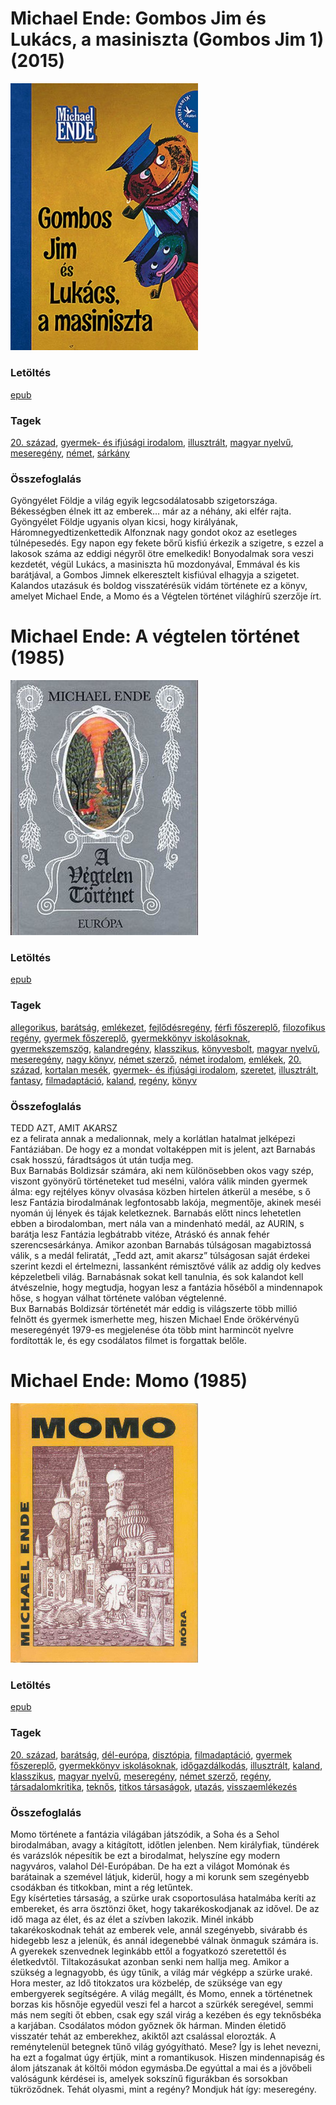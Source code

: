 # <a name="id_1492">Michael Ende: Gombos ​Jim és Lukács, a masiniszta (Gombos Jim 1) (2015)</a>
<img src="https://github.com/BercziSandor/calibre_lib/raw/main/libs/main/Michael%20Ende/Gombos%20%20Jim%20es%20Lukacs%2C%20a%20masiniszta%20%281492%29/cover.jpg" alt="cover" width="300"/>

### Letöltés
[epub](https://github.com/BercziSandor/calibre_lib/raw/main/libs/main/Michael%20Ende/Gombos%20%20Jim%20es%20Lukacs%2C%20a%20masiniszta%20%281492%29/Gombos%20%20Jim%20es%20Lukacs%2C%20a%20masini%20-%20Michael%20Ende.epub)

### Tagek
[20. század](https://github.com/berczisandor/calibre_lib/libs/main/_tags/20.%20sz%c3%a1zad.md), [gyermek- és ifjúsági irodalom](https://github.com/berczisandor/calibre_lib/libs/main/_tags/gyermek-%20%c3%a9s%20ifj%c3%bas%c3%a1gi%20irodalom.md), [illusztrált](https://github.com/berczisandor/calibre_lib/libs/main/_tags/illusztr%c3%a1lt.md), [magyar nyelvű](https://github.com/berczisandor/calibre_lib/libs/main/_tags/magyar%20nyelv%c5%b1.md), [meseregény](https://github.com/berczisandor/calibre_lib/libs/main/_tags/mesereg%c3%a9ny.md), [német](https://github.com/berczisandor/calibre_lib/libs/main/_tags/n%c3%a9met.md), [sárkány](https://github.com/berczisandor/calibre_lib/libs/main/_tags/s%c3%a1rk%c3%a1ny.md)

### Összefoglalás
<p class="description">Gyöngyélet Földje a világ egyik legcsodálatosabb szigetországa. Békességben élnek itt az emberek… már az a néhány, aki elfér rajta. Gyöngyélet Földje ugyanis olyan kicsi, hogy királyának, Háromnegyedtizenkettedik Alfonznak nagy gondot okoz az esetleges túlnépesedés. Egy napon egy fekete bőrű kisfiú érkezik a szigetre, s ezzel a lakosok száma az eddigi négyről ötre emelkedik! Bonyodalmak sora veszi kezdetét, végül Lukács, a masiniszta hű mozdonyával, Emmával és kis barátjával, a Gombos Jimnek elkeresztelt kisfiúval elhagyja a szigetet. Kalandos utazásuk és boldog visszatérésük vidám története ez a könyv, amelyet Michael Ende, a Momo és a Végtelen történet világhírű szerzője írt.</p>


# <a name="id_353">Michael Ende: A végtelen történet (1985)</a>
<img src="https://github.com/BercziSandor/calibre_lib/raw/main/libs/main/Michael%20Ende/A%20vegtelen%20tortenet%20%28353%29/cover.jpg" alt="cover" width="300"/>

### Letöltés
[epub](https://github.com/BercziSandor/calibre_lib/raw/main/libs/main/Michael%20Ende/A%20vegtelen%20tortenet%20%28353%29/A%20vegtelen%20tortenet%20-%20Michael%20Ende.epub)

### Tagek
[allegorikus](https://github.com/berczisandor/calibre_lib/libs/main/_tags/allegorikus.md), [barátság](https://github.com/berczisandor/calibre_lib/libs/main/_tags/bar%c3%a1ts%c3%a1g.md), [emlékezet](https://github.com/berczisandor/calibre_lib/libs/main/_tags/eml%c3%a9kezet.md), [fejlődésregény](https://github.com/berczisandor/calibre_lib/libs/main/_tags/fejl%c5%91d%c3%a9sreg%c3%a9ny.md), [férfi főszereplő](https://github.com/berczisandor/calibre_lib/libs/main/_tags/f%c3%a9rfi%20f%c5%91szerepl%c5%91.md), [filozofikus regény](https://github.com/berczisandor/calibre_lib/libs/main/_tags/filozofikus%20reg%c3%a9ny.md), [gyermek főszereplő](https://github.com/berczisandor/calibre_lib/libs/main/_tags/gyermek%20f%c5%91szerepl%c5%91.md), [gyermekkönyv iskolásoknak](https://github.com/berczisandor/calibre_lib/libs/main/_tags/gyermekk%c3%b6nyv%20iskol%c3%a1soknak.md), [gyermekszemszög](https://github.com/berczisandor/calibre_lib/libs/main/_tags/gyermekszemsz%c3%b6g.md), [kalandregény](https://github.com/berczisandor/calibre_lib/libs/main/_tags/kalandreg%c3%a9ny.md), [klasszikus](https://github.com/berczisandor/calibre_lib/libs/main/_tags/klasszikus.md), [könyvesbolt](https://github.com/berczisandor/calibre_lib/libs/main/_tags/k%c3%b6nyvesbolt.md), [magyar nyelvű](https://github.com/berczisandor/calibre_lib/libs/main/_tags/magyar%20nyelv%c5%b1.md), [meseregény](https://github.com/berczisandor/calibre_lib/libs/main/_tags/mesereg%c3%a9ny.md), [nagy könyv](https://github.com/berczisandor/calibre_lib/libs/main/_tags/nagy%20k%c3%b6nyv.md), [német szerző](https://github.com/berczisandor/calibre_lib/libs/main/_tags/n%c3%a9met%20szerz%c5%91.md), [német irodalom](https://github.com/berczisandor/calibre_lib/libs/main/_tags/n%c3%a9met%20irodalom.md), [emlékek](https://github.com/berczisandor/calibre_lib/libs/main/_tags/eml%c3%a9kek.md), [20. század](https://github.com/berczisandor/calibre_lib/libs/main/_tags/20.%20sz%c3%a1zad.md), [kortalan mesék](https://github.com/berczisandor/calibre_lib/libs/main/_tags/kortalan%20mes%c3%a9k.md), [gyermek- és ifjúsági irodalom](https://github.com/berczisandor/calibre_lib/libs/main/_tags/gyermek-%20%c3%a9s%20ifj%c3%bas%c3%a1gi%20irodalom.md), [szeretet](https://github.com/berczisandor/calibre_lib/libs/main/_tags/szeretet.md), [illusztrált](https://github.com/berczisandor/calibre_lib/libs/main/_tags/illusztr%c3%a1lt.md), [fantasy](https://github.com/berczisandor/calibre_lib/libs/main/_tags/fantasy.md), [filmadaptáció](https://github.com/berczisandor/calibre_lib/libs/main/_tags/filmadapt%c3%a1ci%c3%b3.md), [kaland](https://github.com/berczisandor/calibre_lib/libs/main/_tags/kaland.md), [regény](https://github.com/berczisandor/calibre_lib/libs/main/_tags/reg%c3%a9ny.md), [könyv](https://github.com/berczisandor/calibre_lib/libs/main/_tags/k%c3%b6nyv.md)

### Összefoglalás
<div>
<p>TEDD ​AZT, AMIT AKARSZ<br>ez a felirata annak a medalionnak, mely a korlátlan hatalmat jelképezi Fantáziában. De hogy ez a mondat voltaképpen mit is jelent, azt Barnabás csak hosszú, fáradtságos út után tudja meg.<br>Bux Barnabás Boldizsár számára, aki nem különösebben okos vagy szép, viszont gyönyörű történeteket tud mesélni, valóra válik minden gyermek álma: egy rejtélyes könyv olvasása közben hirtelen átkerül a mesébe, s ő lesz Fantázia birodalmának legfontosabb lakója, megmentője, akinek meséi nyomán új lények és tájak keletkeznek. Barnabás előtt nincs lehetetlen ebben a birodalomban, mert nála van a mindenható medál, az AURIN, s barátja lesz Fantázia legbátrabb vitéze, Atráskó és annak fehér szerencsesárkánya. Amikor azonban Barnabás túlságosan magabiztossá válik, s a medál feliratát, „Tedd azt, amit akarsz” túlságosan saját érdekei szerint kezdi el értelmezni, lassanként rémisztővé válik az addig oly kedves képzeletbeli világ. Barnabásnak sokat kell tanulnia, és sok kalandot kell átvészelnie, hogy megtudja, hogyan lesz a fantázia hőséből a mindennapok hőse, s hogyan válhat története valóban végtelenné.<br>Bux Barnabás Boldizsár történetét már eddig is világszerte több millió felnőtt és gyermek ismerhette meg, hiszen Michael Ende örökérvényű meseregényét 1979-es megjelenése óta több mint harmincöt nyelvre fordították le, és egy csodálatos filmet is forgattak belőle.</p></div>


# <a name="id_1430">Michael Ende: Momo (1985)</a>
<img src="https://github.com/BercziSandor/calibre_lib/raw/main/libs/main/Michael%20Ende/Momo%20%281430%29/cover.jpg" alt="cover" width="300"/>

### Letöltés
[epub](https://github.com/BercziSandor/calibre_lib/raw/main/libs/main/Michael%20Ende/Momo%20%281430%29/Momo%20-%20Michael%20Ende.epub)

### Tagek
[20. század](https://github.com/berczisandor/calibre_lib/libs/main/_tags/20.%20sz%c3%a1zad.md), [barátság](https://github.com/berczisandor/calibre_lib/libs/main/_tags/bar%c3%a1ts%c3%a1g.md), [dél-európa](https://github.com/berczisandor/calibre_lib/libs/main/_tags/d%c3%a9l-eur%c3%b3pa.md), [disztópia](https://github.com/berczisandor/calibre_lib/libs/main/_tags/diszt%c3%b3pia.md), [filmadaptáció](https://github.com/berczisandor/calibre_lib/libs/main/_tags/filmadapt%c3%a1ci%c3%b3.md), [gyermek főszereplő](https://github.com/berczisandor/calibre_lib/libs/main/_tags/gyermek%20f%c5%91szerepl%c5%91.md), [gyermekkönyv iskolásoknak](https://github.com/berczisandor/calibre_lib/libs/main/_tags/gyermekk%c3%b6nyv%20iskol%c3%a1soknak.md), [időgazdálkodás](https://github.com/berczisandor/calibre_lib/libs/main/_tags/id%c5%91gazd%c3%a1lkod%c3%a1s.md), [illusztrált](https://github.com/berczisandor/calibre_lib/libs/main/_tags/illusztr%c3%a1lt.md), [kaland](https://github.com/berczisandor/calibre_lib/libs/main/_tags/kaland.md), [klasszikus](https://github.com/berczisandor/calibre_lib/libs/main/_tags/klasszikus.md), [magyar nyelvű](https://github.com/berczisandor/calibre_lib/libs/main/_tags/magyar%20nyelv%c5%b1.md), [meseregény](https://github.com/berczisandor/calibre_lib/libs/main/_tags/mesereg%c3%a9ny.md), [német szerző](https://github.com/berczisandor/calibre_lib/libs/main/_tags/n%c3%a9met%20szerz%c5%91.md), [regény](https://github.com/berczisandor/calibre_lib/libs/main/_tags/reg%c3%a9ny.md), [társadalomkritika](https://github.com/berczisandor/calibre_lib/libs/main/_tags/t%c3%a1rsadalomkritika.md), [teknős](https://github.com/berczisandor/calibre_lib/libs/main/_tags/tekn%c5%91s.md), [titkos társaságok](https://github.com/berczisandor/calibre_lib/libs/main/_tags/titkos%20t%c3%a1rsas%c3%a1gok.md), [utazás](https://github.com/berczisandor/calibre_lib/libs/main/_tags/utaz%c3%a1s.md), [visszaemlékezés](https://github.com/berczisandor/calibre_lib/libs/main/_tags/visszaeml%c3%a9kez%c3%a9s.md)

### Összefoglalás
<div>
<p>Momo ​története a fantázia világában játszódik, a Soha és a Sehol birodalmában, avagy a kitágított, időtlen jelenben. Nem királyfiak, tündérek és varázslók népesítik be ezt a birodalmat, helyszíne egy modern nagyváros, valahol Dél-Európában. De ha ezt a világot Momónak és barátainak a szemével látjuk, kiderül, hogy a mi korunk sem szegényebb csodákban és titkokban, mint a rég letűntek. <br>Egy kísérteties társaság, a szürke urak csoportosulása hatalmába keríti az embereket, és arra ösztönzi őket, hogy takarékoskodjanak az idővel. De az idő maga az élet, és az élet a szívben lakozik. Minél inkább takarékoskodnak tehát az emberek vele, annál szegényebb, sivárabb és hidegebb lesz a jelenük, és annál idegenebbé válnak önmaguk számára is. A gyerekek szenvednek leginkább ettől a fogyatkozó szeretettől és életkedvtől. Tiltakozásukat azonban senki nem hallja meg. Amikor a szükség a legnagyobb, és úgy tűnik, a világ már végképp a szürke uraké. Hora mester, az Idő titokzatos ura közbelép, de szüksége van egy embergyerek segítségére. A világ megállt, és Momo, ennek a történetnek borzas kis hősnője egyedül veszi fel a harcot a szürkék seregével, semmi más nem segíti őt ebben, csak egy szál virág a kezében és egy teknősbéka a karjában. Csodálatos módon győznek ők hárman. Minden életidő visszatér tehát az emberekhez, akiktől azt csalással elorozták. A reménytelenül betegnek tűnő világ gyógyítható. Mese? Így is lehet nevezni, ha ezt a fogalmat úgy értjük, mint a romantikusok. Hiszen mindennapiság és álom játszanak át költői módon egymásba.De egyúttal a mai és a jövőbeli valóságunk kérdései is, amelyek sokszínű figurákban és sorsokban tükröződnek. Tehát olyasmi, mint a regény? Mondjuk hát így: meseregény.</p></div>


